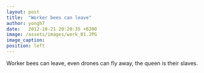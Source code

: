 ```yaml
---
layout: post
title:  "Worker bees can leave"
author: yongh7
date:   2012-10-21 20:20:35 +0200
image: /assets/images/work_01.JPG
image_caption: 
position: left
---
```


Worker bees can leave, even drones can fly away, the queen is their slaves.